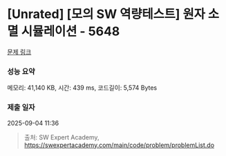# [Unrated] [모의 SW 역량테스트] 원자 소멸 시뮬레이션 - 5648 

[문제 링크](https://swexpertacademy.com/main/code/problem/problemDetail.do?contestProbId=AWXRFInKex8DFAUo) 

### 성능 요약

메모리: 41,140 KB, 시간: 439 ms, 코드길이: 5,574 Bytes

### 제출 일자

2025-09-04 11:36



> 출처: SW Expert Academy, https://swexpertacademy.com/main/code/problem/problemList.do